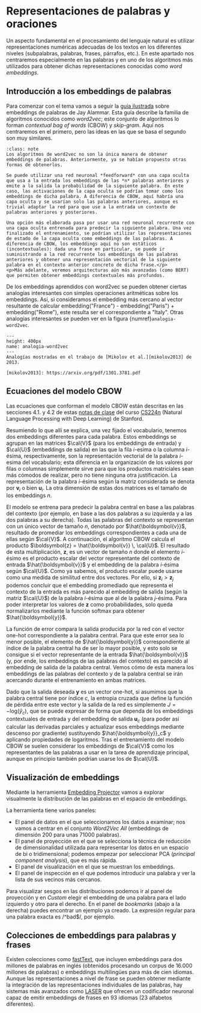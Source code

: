 
Representaciones de palabras y oraciones
========================================

Un aspecto fundamental en el procesamiento del lenguaje natural es utilizar representaciones numéricas adecuadas de los textos en los diferentes niveles (subpalabras, palabras, frases,  párrafos, etc.). En este apartado nos centraremos especialmente en las palabras y en uno de los algoritmos más utilizados para obtener dichas representaciones conocidas como *word embeddings*.

## Introducción a los embeddings de palabras

Para comenzar con el tema vamos a seguir la [guía ilustrada][guía] sobre embeddings de palabras de Jay Alammar. Esta guía describe la familia de algoritmos conocidos como *word2vec*; este conjunto de algoritmos lo forman *contextual bag of words* (CBOW) y *skip-gram*. Aquí nos centraremos en el primero, pero las ideas en las que se basa el segundo son muy similares.

[guía]: https://jalammar.github.io/illustrated-word2vec/

```{admonition} Nota
:class: note
Los algoritmos de word2vec no son la única manera de obtener embeddings de palabras. Anteriormente, ya se habían propuesto otras formas de obtenerlos.

Se puede utilizar una red neuronal *feedforward* con una capa oculta que usa a la entrada los embeddings de las *n* palabras anteriores y emite a la salida la probabilidad de la siguiente palabra. En este caso, las activaciones de la capa oculta se podrían tomar como los embeddings de dicha palabra. A diferencia de CBOW, aquí habría una capa oculta y se usarían solo las palabras anteriores, aunque es trivial adaptar la red para que use a la entrada un contexto de palabras anteriores y posteriores.

Una opción más elaborada pasa por usar una red neuronal recurrente con una capa oculta entrenada para predecir la siguiente palabra. Una vez finalizado el entrenamiento, se podrían utilizar las representaciones de estado de la capa oculta como embeddings de las palabras. A diferencia de CBOW, los embeddings aquí no son estáticos (incontextuales): dada una frase en particular, se puede ir suministrando a la red recurrente los embeddings de las palabras anteriores y obtener una representación vectorial de la siguiente palabra en el contexto anterior concreto de dicha frase.</p>
<p>Más adelante, veremos arquitecturas aún más avanzadas (como BERT) que permiten obtener embeddings contextuales más profundos.
```

De los embeddings aprendidos con word2vec se pueden obtener ciertas analogías interesantes con simples operaciones aritméticas sobre los embeddings. Así, si consideramos el embedding más cercano al vector resultante de calcular embedding("France") - embedding("Paris") + embedding("Rome"), este resulta ser el correspondiente a "Italy". Otras analogías interesantes se pueden ver en la figura {numref}`analogia-word2vec`.

```{figure} images/mikolov-word2vec-analogies.png
---
height: 400px
name: analogia-word2vec
---
Analogías mostradas en el trabajo de [Mikolov et al.][mikolov2013] de 2013.

[mikolov2013]: https://arxiv.org/pdf/1301.3781.pdf
```



## Ecuaciones del modelo CBOW

Las ecuaciones que conforman el modelo CBOW están descritas en las secciones 4.1. y 4.2 de estas [notas de clase][notas] del curso [CS224n][cs224] (Natural Language Processing with Deep
Learning) de Stanford.

[notas]: https://web.stanford.edu/class/cs224n/readings/cs224n-2019-notes01-wordvecs1.pdf
[cs224]: https://web.stanford.edu/class/archive/cs/cs224n/cs224n.1204/

Resumiendo lo que allí se explica, una vez fijado el vocabulario, tenemos dos embeddings diferentes para cada palabra. Estos embeddings se agrupan en las matrices $\cal{V}$ (para los embeddings de entrada) y $\cal{U}$ (embeddings de salida) en las que la fila $i$-esima o la columna $i$-ésima, respectivamente, son la representación vectorial de la palabra $i$-esima del vocabulario; esta diferencia en la organización de los valores por filas o columnas simplemente sirve para que los productos matriciales sean más cómodos de realizar, pero no tiene ninguna otra justificación. La representación de la palabra $i$-ésima según la matriz considerada se denota por $\boldsymbol{v}_i$ o bien $\boldsymbol{u}_i$. La otra dimensión de estas dos matrices es el tamaño de los embeddings $n$.

El modelo se entrena para predecir la palabra central en base a las palabras del contexto (por ejemplo, en base a las dos palabras a su izquierda y a las dos palabras a su derecha). Todas las palabras del contexto se representan con un único vector de tamaño $n$, denotado por $\hat{\boldsymbol{v}}$, resultado de promediar los embeddings correspondientes a cada una de ellas según $\cal{V}$. A continuación, el algoritmo CBOW calcula el producto $\boldsymbol{z} = \hat{\boldsymbol{v}} \, \cal{U}$. El resultado de esta multiplicación, $\boldsymbol{z}$, es un vector de tamaño $n$ donde el elemento $i$-ésimo es el producto escalar del vector representante del contexto de entrada $\hat{\boldsymbol{v}}$ y el embedding de la palabra $i$-ésima según $\cal{U}$. Como ya sabemos, el producto escalar puede usarse como una medida de similitud entre dos vectores. Por ello, si $\boldsymbol{z}_i > \boldsymbol{z}_j$ podemos concluir que el embedding promediado que representa el contexto de la entrada es más parecido al embedding de salida (según la matriz $\cal{U}$) de la palabra $i$-ésima que al de la palabra $j$-ésima. Para poder interpretar los valores de $\boldsymbol{z}$ como probabilidades, solo queda normalizarlos mediante la función softmax para obtener $\hat{\boldsymbol{y}}$. 

La función de error compara la salida producida por la red con el vector one-hot correspondiente a la palabra central. Para que este error sea lo menor posible, el elemento de $\hat{\boldsymbol{y}}$ correspondiente al índice de la palabra central ha de ser lo mayor posible, y esto solo se consigue si el vector representante de la entrada $\hat{\boldsymbol{v}}$ (y, por ende, los embeddings de las palabras del contexto) es parecido al embedding de salida de la palabra central. Vemos cómo de esta manera los embeddings de las palabras del contexto y de la palabra central se irán acercando durante el entrenamiento en ambas matrices.

Dado que la salida deseada $\boldsymbol{y}$ es un vector one-hot, si asumimos que la palabra central tiene por índice $c$, la entropia cruzada que define la función de pérdida entre este vector y la salida de la red es simplemente $J = - \text{log}(\hat{y}_c)$, que se puede expresar de forma que dependa de los embeddings contextuales de entrada y del embedding de salida $\boldsymbol{u}_c$ (para poder así calcular las derivadas parciales y actualizar esos embeddings mediante descenso por gradiente) sustituyendo $\hat{\boldsymbol{y}}_c$ y aplicando propiedades de logaritmos. Tras el entrenamiento del modelo CBOW se suelen considerar los embeddings de $\cal{V}$ como los representantes de las palabras a usar en la tarea de aprendizaje principal, aunque en principio también podrían usarse los de $\cal{U}$.


## Visualización de embeddings

Mediante la herramienta [Embedding Projector][projector] vamos a explorar visualmente la distribución de las palabras en el espacio de embeddings. 

[projector]: https://projector.tensorflow.org/

La herramienta tiene varios paneles:

- El panel de datos en el que seleccionamos los datos a examinar; nos vamos a centrar en el conjunto *Word2Vec All* (embeddings de dimensión 200 para unas 71000 palabras).
- El panel de proyección en el que se selecciona la técnica de reducción de dimensionalidad utilizada para representar los datos en un espacio de bi o tridimensional; podemos empezar por seleccionar PCA (*principal component analysis*), que es más rápida.
- El panel de visualización en el que se muestran los embeddings.
- El panel de inspección en el que podemos introducir una palabra y ver la lista de sus vecinos más cercanos.

Para visualizar sesgos en las distribuciones podemos ir al panel de proyección y en *Custom* elegir el embedding de una palabra para el lado izquierdo y otro para el derecho. En el panel de *bookmarks* (abajo a la derecha) puedes encontrar un ejemplo ya creado. La expresión regular para una palabra exacta es /^bad$/, por ejemplo.

## Colecciones de embeddings para palabras y frases

Existen colecciones como [fastText][fasttext], que incluyen embeddings para dos millones de palabras en inglés (obtenidos procesando un corpus de 16.000 millones de palabras) o embeddings multilingües para más de cien idiomas. Aunque las representaciones a nivel de frase se pueden obtener mediante la integración de las representaciones individuales de las palabras, hay sistemas más avanzados como [LASER][laser] que ofrecen un codificador neuronal capaz de emitir embeddings de frases en 93 idiomas (23 alfabetos diferentes).

[fasttext]: https://fasttext.cc/
[laser]: https://github.com/facebookresearch/LASER
